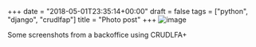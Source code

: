 +++
date = "2018-05-01T23:35:14+00:00"
draft = false
tags = ["python", "django", "crudlfap"]
title = "Photo post"
+++
![image](/img/2018-05-01-photo-post/a4d7efadb0c02ada1bfecab59e57b2c6e5a1505b2a0d5ef3c7d9d563123af92a.png)

Some screenshots from a backoffice using CRUDLFA+
